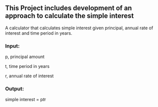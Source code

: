## This Project includes development of an approach to calculate the simple interest
A calculator that calculates simple interest given principal, annual rate of interest and time period in years.

### Input:

   p, principal amount
   
   t, time period in years
   
   r, annual rate of interest
   
### Output:

   simple interest = p*t*r




